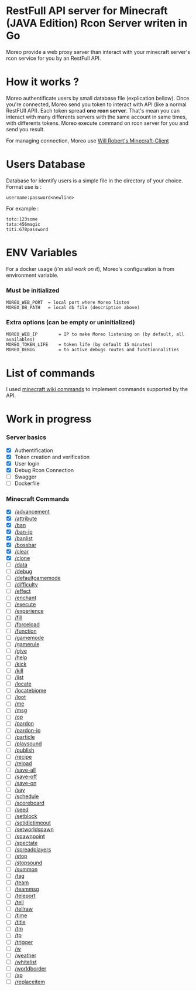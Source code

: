 # RestFull API server for Minecraft (JAVA Edition) Rcon Server writen in Go

Moreo provide a web proxy server than interact with your minecraft server's rcon service for you by an RestFull API.

# How it works ?
Moreo authentificate users by small database file (explication bellow).
Once you're connected, Moreo send you token to interact with API (like a normal RestFUll API).
Each token spread **one rcon server**. That's mean you can interact with many differents servers with the same account in same times, with differents tokens.
Moreo execute command on rcon server for you and send you result.

For managing connection, Moreo use [Will Robert's Minecraft-Client](http://github.com/willroberts/minecraft-client)

# Users Database
Database for identify users is a simple file in the directory of your choice. Format use is :
```
username:password<newline>
```

For example :
```
toto:123some
tata:456magic
titi:678password
```

# ENV Variables
For a docker usage (*i'm still work on it*), Moreo's configuration is from environment variable.

### Must be initialized
```
MOREO_WEB_PORT  = local port where Moreo listen
MOREO_DB_PATH   = local db file (description above)
```

### Extra options (can be empty or uninitialized)
```
MOREO_WEB_IP        = IP to make Moreo listening on (by default, all availables)
MOREO_TOKEN_LIFE    = token life (by default 15 minutes)
MOREO_DEBUG         = to active debugs routes and functionnalities
```

# List of commands
I used [minecraft wiki commands](https://minecraft.fandom.com/wiki/Commands) to implement commands supported by the API.

# Work in progress

### Server basics
- [x] Authentification
- [x] Token creation and verification
- [x] User login
- [x] Debug Rcon Connection
- [ ] Swagger
- [ ] Dockerfile

### Minecraft Commands
- [x] [/advancement](https://minecraft.fandom.com/wiki/Commands/advancement)
- [x] [/attribute](https://minecraft.fandom.com/wiki/Commands/attribute)
- [x] [/ban](https://minecraft.fandom.com/wiki/Commands/ban)
- [x] [/ban-ip](https://minecraft.fandom.com/wiki/Commands/ban#ban-ip)
- [x] [/banlist](https://minecraft.fandom.com/wiki/Commands/ban#banlist)
- [x] [/bossbar](https://minecraft.fandom.com/wiki/Commands/bossbar)
- [x] [/clear](https://minecraft.fandom.com/wiki/Commands/clear)
- [x] [/clone](https://minecraft.fandom.com/wiki/Commands/clone)
- [ ] [/data](https://minecraft.fandom.com/wiki/Commands/data)
- [ ] [/debug](https://minecraft.fandom.com/wiki/Commands/debug)
- [ ] [/defaultgamemode](https://minecraft.fandom.com/wiki/Commands/defaultgamemode)
- [ ] [/difficulty](https://minecraft.fandom.com/wiki/Commands/difficulty)
- [ ] [/effect](https://minecraft.fandom.com/wiki/Commands/effect)
- [ ] [/enchant](https://minecraft.fandom.com/wiki/Commands/enchant)
- [ ] [/execute](https://minecraft.fandom.com/wiki/Commands/execute)
- [ ] [/experience](https://minecraft.fandom.com/wiki/Commands/experience)
- [ ] [/fill](https://minecraft.fandom.com/wiki/Commands/fill)
- [ ] [/forceload](https://minecraft.fandom.com/wiki/Commands/forceload)
- [ ] [/function](https://minecraft.fandom.com/wiki/Commands/function)
- [ ] [/gamemode](https://minecraft.fandom.com/wiki/Commands/gamemode)
- [ ] [/gamerule](https://minecraft.fandom.com/wiki/Commands/gamerule)
- [ ] [/give](https://minecraft.fandom.com/wiki/Commands/give)
- [ ] [/help](https://minecraft.fandom.com/wiki/Commands/help)
- [ ] [/kick](https://minecraft.fandom.com/wiki/Commands/kick)
- [ ] [/kill](https://minecraft.fandom.com/wiki/Commands/kill)
- [ ] [/list](https://minecraft.fandom.com/wiki/Commands/list)
- [ ] [/locate](https://minecraft.fandom.com/wiki/Commands/locate)
- [ ] [/locatebiome](https://minecraft.fandom.com/wiki/Commands/locatebiome)
- [ ] [/loot](https://minecraft.fandom.com/wiki/Commands/loot)
- [ ] [/me](https://minecraft.fandom.com/wiki/Commands/me)
- [ ] [/msg](https://minecraft.fandom.com/wiki/Commands/msg)
- [ ] [/op](https://minecraft.fandom.com/wiki/Commands/op)
- [ ] [/pardon](https://minecraft.fandom.com/wiki/Commands/pardon)
- [ ] [/pardon-ip](https://minecraft.fandom.com/wiki/Commands/pardon#pardon-ip)
- [ ] [/particle](https://minecraft.fandom.com/wiki/Commands/particle)
- [ ] [/playsound](https://minecraft.fandom.com/wiki/Commands/playsound)
- [ ] [/publish](https://minecraft.fandom.com/wiki/Commands/publish)
- [ ] [/recipe](https://minecraft.fandom.com/wiki/Commands/recipe)
- [ ] [/reload](https://minecraft.fandom.com/wiki/Commands/reload)
- [ ] [/save-all](https://minecraft.fandom.com/wiki/Commands/save#save-all)
- [ ] [/save-off](https://minecraft.fandom.com/wiki/Commands/save#save-off)
- [ ] [/save-on](https://minecraft.fandom.com/wiki/Commands/save#save-on)
- [ ] [/say](https://minecraft.fandom.com/wiki/Commands/say)
- [ ] [/schedule](https://minecraft.fandom.com/wiki/Commands/schedule)
- [ ] [/scoreboard](https://minecraft.fandom.com/wiki/Commands/scoreboard)
- [ ] [/seed](https://minecraft.fandom.com/wiki/Commands/seed)
- [ ] [/setblock](https://minecraft.fandom.com/wiki/Commands/setblock)
- [ ] [/setidletimeout](https://minecraft.fandom.com/wiki/Commands/setidletimeout)
- [ ] [/setworldspawn](https://minecraft.fandom.com/wiki/Commands/setworldspawn)
- [ ] [/spawnpoint](https://minecraft.fandom.com/wiki/Commands/spawnpoint)
- [ ] [/spectate](https://minecraft.fandom.com/wiki/Commands/spectate)
- [ ] [/spreadplayers](https://minecraft.fandom.com/wiki/Commands/spreadplayers)
- [ ] [/stop](https://minecraft.fandom.com/wiki/Commands/stop)
- [ ] [/stopsound](https://minecraft.fandom.com/wiki/Commands/stopsound)
- [ ] [/summon](https://minecraft.fandom.com/wiki/Commands/summon)
- [ ] [/tag](https://minecraft.fandom.com/wiki/Commands/tag)
- [ ] [/team](https://minecraft.fandom.com/wiki/Commands/team)
- [ ] [/teammsg](https://minecraft.fandom.com/wiki/Commands/teammsg)
- [ ] [/teleport](https://minecraft.fandom.com/wiki/Commands/teleport)
- [ ] [/tell](https://minecraft.fandom.com/wiki/Commands/tell)
- [ ] [/tellraw](https://minecraft.fandom.com/wiki/Commands/tellraw)
- [ ] [/time](https://minecraft.fandom.com/wiki/Commands/time)
- [ ] [/title](https://minecraft.fandom.com/wiki/Commands/title)
- [ ] [/tm](https://minecraft.fandom.com/wiki/Commands/tm)
- [ ] [/tp](https://minecraft.fandom.com/wiki/Commands/tp)
- [ ] [/trigger](https://minecraft.fandom.com/wiki/Commands/trigger)
- [ ] [/w](https://minecraft.fandom.com/wiki/Commands/w)
- [ ] [/weather](https://minecraft.fandom.com/wiki/Commands/weather)
- [ ] [/whitelist](https://minecraft.fandom.com/wiki/Commands/whitelist)
- [ ] [/worldborder](https://minecraft.fandom.com/wiki/Commands/worldborder)
- [ ] [/xp](https://minecraft.fandom.com/wiki/Commands/xp)
- [ ] [/replaceitem](https://minecraft.fandom.com/wiki/Commands/replaceitem)

